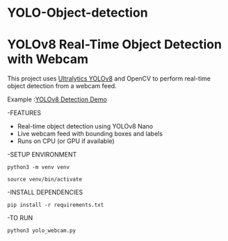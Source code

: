# YOLO-Object-detection

# YOLOv8 Real-Time Object Detection with Webcam

This project uses [Ultralytics YOLOv8](https://github.com/ultralytics/ultralytics) and OpenCV to perform real-time object detection from a webcam feed.

Example :[YOLOv8 Detection Demo](https://github.com/ultralytics/assets/raw/main/yolov8/example-output.jpg)

-FEATURES

- Real-time object detection using YOLOv8 Nano 
- Live webcam feed with bounding boxes and labels
- Runs on CPU (or GPU if available)

-SETUP ENVIRONMENT

```python3 -m venv venv```

```source venv/bin/activate```

-INSTALL DEPENDENCIES

```pip install -r requirements.txt```

-TO RUN

```python3 yolo_webcam.py```

